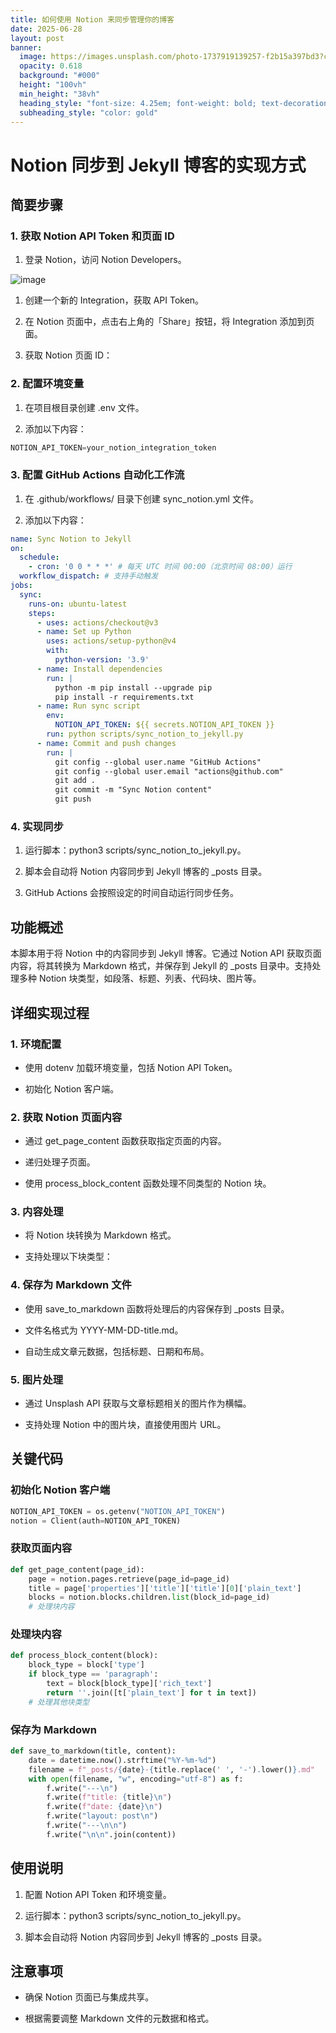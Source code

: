 ```yaml
---
title: 如何使用 Notion 来同步管理你的博客
date: 2025-06-28
layout: post
banner:
  image: https://images.unsplash.com/photo-1737919139257-f2b15a397bd3?crop=entropy&cs=tinysrgb&fit=max&fm=jpg&ixid=M3w2OTIwMzJ8MHwxfHJhbmRvbXx8fHx8fHx8fDE3NTEwNzUyMzV8&ixlib=rb-4.1.0&q=80&w=1080
  opacity: 0.618
  background: "#000"
  height: "100vh"
  min_height: "38vh"
  heading_style: "font-size: 4.25em; font-weight: bold; text-decoration: underline"
  subheading_style: "color: gold"
---
```


# Notion 同步到 Jekyll 博客的实现方式

## 简要步骤

### 1. 获取 Notion API Token 和页面 ID

1. 登录 Notion，访问 Notion Developers。

![image](https://prod-files-secure.s3.us-west-2.amazonaws.com/a7a0cc5a-89b9-4cda-8686-1fba0ca52f40/d19c1afe-dea5-4312-9333-786b0ba83054/image.png?X-Amz-Algorithm=AWS4-HMAC-SHA256&X-Amz-Content-Sha256=UNSIGNED-PAYLOAD&X-Amz-Credential=ASIAZI2LB4667SNQPOTH%2F20250628%2Fus-west-2%2Fs3%2Faws4_request&X-Amz-Date=20250628T014715Z&X-Amz-Expires=3600&X-Amz-Security-Token=IQoJb3JpZ2luX2VjEIn%2F%2F%2F%2F%2F%2F%2F%2F%2F%2FwEaCXVzLXdlc3QtMiJIMEYCIQCJxL345JikreDCc0Z6WvKJ3Qgar0QJ%2BJ1te3rPSfr61QIhAO1NcwTzAqANaJtMAQmXg3sQLF4FCOzTp9xQoG1A27Z4KogECIL%2F%2F%2F%2F%2F%2F%2F%2F%2F%2FwEQABoMNjM3NDIzMTgzODA1IgyNAX%2B85aL6gTMY9cMq3AOj6ZmTThg7aaJLM7USMjIS0vKvATLUVy%2B1TF9jXDwQYh%2BEwZ5YmGjlvP401veFcmlQqsSu0JN7604wPLZ8%2BZOPBFejE3J6YR37Y5Ozv8kTgOvEV6wW2hs9lOw2mtRyyiKTTJ7%2Ffrw3f%2Bl9E19ytH9UhRFK7gW4XYtcuiacD2j7dDsRGObnCQ71cFCuvKprrd8WXTPmmgQ8GKqgtSeF9IfITER%2FNiNFxUVwuPfxIA4fTFCdVqBiFTMUsF5d2GWKVNjnY68A2PsEFjyNhDL7L6BrxAI0IeAQ3KJKzvsjDEkEflJP%2FjqsXjiZ9EY6n4oMDJRy38V5LHicPZGDvq%2FmzFs911ZAP9p%2Fb5n6YprBjittik6HHfKQWfkxAZb0DtTIluVQWmNqKhjOz9nds%2BzsO7KxVbyrdnoQIhyYH1suPbVlR2yFfTziw1449lRLNCncaTe3msBWzda3dIUeMp5usvNybcCc7%2Bf2m69GBECcAh7TwU5RhsA5yyB%2BBmEVri99YWtwEAlHABbU9upp7LLiYkkB2x4vxplZ01hd80KLZs4RN%2BCZZQbtRRSl2NdNpGHFiLqjsEGjw5dia1H3ZtmsmgwCCuwOusjwkBk%2BVy1sxAlAaX5po8sfchSnhhAmPzDK%2F%2FzCBjqkAe6IS6cU6IqnAK6d9hm84jiBNQGSVwAP1fj8CCv3zqOdOTusQiS2Ei%2FR4hMIXj4yCkYacHPE06fVIi8QxUrFQRKXSiaoLGVYzJYGJelrt3rMVsrQWJhqR3gwag85bDf2NQYojFoprl6wL6g1ZVkwA8GFyo%2FKZdaoFCftsiV1x7Y5nJHI7Y298%2F0f0x7si1ajuMQRYWLuaUYhg5%2BEaF5ckiOMmnrz&X-Amz-Signature=62f81118d22e0103255e80d513b80de45e7f229f77a076bc7cea7cec1b0bb168&X-Amz-SignedHeaders=host&x-amz-checksum-mode=ENABLED&x-id=GetObject)

1. 创建一个新的 Integration，获取 API Token。

1. 在 Notion 页面中，点击右上角的「Share」按钮，将 Integration 添加到页面。

1. 获取 Notion 页面 ID：


### 2. 配置环境变量

1. 在项目根目录创建 .env 文件。

1. 添加以下内容：

```javascript
NOTION_API_TOKEN=your_notion_integration_token
```

### 3. 配置 GitHub Actions 自动化工作流

1. 在 .github/workflows/ 目录下创建 sync_notion.yml 文件。

1. 添加以下内容：

```yaml
name: Sync Notion to Jekyll
on:
  schedule:
    - cron: '0 0 * * *' # 每天 UTC 时间 00:00（北京时间 08:00）运行
  workflow_dispatch: # 支持手动触发
jobs:
  sync:
    runs-on: ubuntu-latest
    steps:
      - uses: actions/checkout@v3
      - name: Set up Python
        uses: actions/setup-python@v4
        with:
          python-version: '3.9'
      - name: Install dependencies
        run: |
          python -m pip install --upgrade pip
          pip install -r requirements.txt
      - name: Run sync script
        env:
          NOTION_API_TOKEN: ${{ secrets.NOTION_API_TOKEN }}
        run: python scripts/sync_notion_to_jekyll.py
      - name: Commit and push changes
        run: |
          git config --global user.name "GitHub Actions"
          git config --global user.email "actions@github.com"
          git add .
          git commit -m "Sync Notion content"
          git push
```

### 4. 实现同步

1. 运行脚本：python3 scripts/sync_notion_to_jekyll.py。

1. 脚本会自动将 Notion 内容同步到 Jekyll 博客的 _posts 目录。

1. GitHub Actions 会按照设定的时间自动运行同步任务。

## 功能概述

本脚本用于将 Notion 中的内容同步到 Jekyll 博客。它通过 Notion API 获取页面内容，将其转换为 Markdown 格式，并保存到 Jekyll 的 _posts 目录中。支持处理多种 Notion 块类型，如段落、标题、列表、代码块、图片等。

## 详细实现过程

### 1. 环境配置

- 使用 dotenv 加载环境变量，包括 Notion API Token。

- 初始化 Notion 客户端。

### 2. 获取 Notion 页面内容

- 通过 get_page_content 函数获取指定页面的内容。

- 递归处理子页面。

- 使用 process_block_content 函数处理不同类型的 Notion 块。

### 3. 内容处理

- 将 Notion 块转换为 Markdown 格式。

- 支持处理以下块类型：


### 4. 保存为 Markdown 文件

- 使用 save_to_markdown 函数将处理后的内容保存到 _posts 目录。

- 文件名格式为 YYYY-MM-DD-title.md。

- 自动生成文章元数据，包括标题、日期和布局。

### 5. 图片处理

- 通过 Unsplash API 获取与文章标题相关的图片作为横幅。

- 支持处理 Notion 中的图片块，直接使用图片 URL。

## 关键代码

### 初始化 Notion 客户端

```python
NOTION_API_TOKEN = os.getenv("NOTION_API_TOKEN")
notion = Client(auth=NOTION_API_TOKEN)
```

### 获取页面内容

```python
def get_page_content(page_id):
    page = notion.pages.retrieve(page_id=page_id)
    title = page['properties']['title']['title'][0]['plain_text']
    blocks = notion.blocks.children.list(block_id=page_id)
    # 处理块内容
```

### 处理块内容

```python
def process_block_content(block):
    block_type = block['type']
    if block_type == 'paragraph':
        text = block[block_type]['rich_text']
        return ''.join([t['plain_text'] for t in text])
    # 处理其他块类型
```

### 保存为 Markdown

```python
def save_to_markdown(title, content):
    date = datetime.now().strftime("%Y-%m-%d")
    filename = f"_posts/{date}-{title.replace(' ', '-').lower()}.md"
    with open(filename, "w", encoding="utf-8") as f:
        f.write("---\n")
        f.write(f"title: {title}\n")
        f.write(f"date: {date}\n")
        f.write("layout: post\n")
        f.write("---\n\n")
        f.write("\n\n".join(content))
```

## 使用说明

1. 配置 Notion API Token 和环境变量。

1. 运行脚本：python3 scripts/sync_notion_to_jekyll.py。

1. 脚本会自动将 Notion 内容同步到 Jekyll 博客的 _posts 目录。

## 注意事项

- 确保 Notion 页面已与集成共享。

- 根据需要调整 Markdown 文件的元数据和格式。